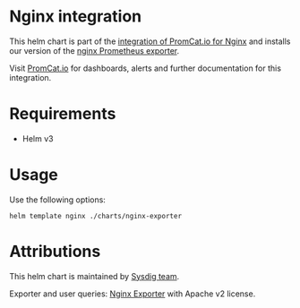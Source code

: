 # Nginx integration
This helm chart is part of the [integration of PromCat.io for Nginx](https://promcat.io/apps/nginx) and installs our version of the [nginx Prometheus exporter](https://github.com/nginxinc/nginx-prometheus-exporter).

Visit [PromCat.io](https://promcat.io/apps/nginx) for dashboards, alerts and further documentation for this integration. 

# Requirements
* Helm v3

# Usage

Use the following options: 
```
helm template nginx ./charts/nginx-exporter
```
# Attributions
This helm chart is maintained by [Sysdig team](https://sysdig.com/).

Exporter and user queries: [Nginx Exporter](https://github.com/nginxinc/nginx-prometheus-exporter) with Apache v2 license. 